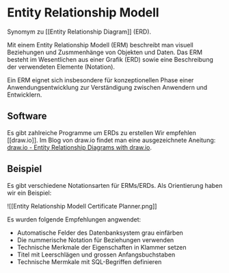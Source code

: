# Entity Relationship Modell

Synomym zu [[Entity Relationship Diagram]] (ERD).

Mit einem Entity Relationship Modell (ERM) beschreibt man visuell Beziehungen und Zusmmenhänge von Objekten und Daten. Das ERM besteht im Wesentlichen aus einer Grafik (ERD) sowie eine Beschreibung der verwendeten Elemente (Notation).

Ein ERM eignet sich insbesondere für konzeptionellen Phase einer Anwendungsentwicklung zur Verständigung zwischen Anwendern und Entwicklern.

## Software

Es gibt zahlreiche Programme um ERDs zu erstellen Wir empfehlen [[draw.io]]. Im Blog von draw.io findet man eine ausgezeichnete Aneitung: [draw.io - Entity Relationship Diagrams with draw.io](https://drawio-app.com/entity-relationship-diagrams-with-draw-io/).

## Beispiel

Es gibt verschiedene Notationsarten für ERMs/ERDs. Als Orientierung haben wir ein Beispiel:

![[Entity Relationship Modell Certificate Planner.png]]

Es wurden folgende Empfehlungen angwendet:
* Automatische Felder des Datenbanksystem grau einfärben
* Die nummerische Notation für Beziehungen verwenden
* Technische Merkmale der Eigenschaften in Klammer setzen
* Titel mit Leerschlägen und grossen Anfangsbuchstaben
* Technische Mermkale mit SQL-Begriffen definieren